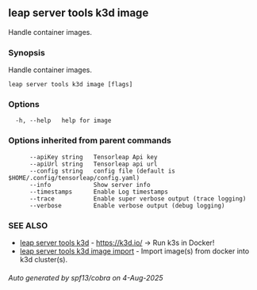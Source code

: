 ## leap server tools k3d image

Handle container images.

### Synopsis

Handle container images.

```
leap server tools k3d image [flags]
```

### Options

```
  -h, --help   help for image
```

### Options inherited from parent commands

```
      --apiKey string   Tensorleap Api key
      --apiUrl string   Tensorleap api url
      --config string   config file (default is $HOME/.config/tensorleap/config.yaml)
      --info            Show server info
      --timestamps      Enable Log timestamps
      --trace           Enable super verbose output (trace logging)
      --verbose         Enable verbose output (debug logging)
```

### SEE ALSO

* [leap server tools k3d](leap_server_tools_k3d.md)	 - https://k3d.io/ -> Run k3s in Docker!
* [leap server tools k3d image import](leap_server_tools_k3d_image_import.md)	 - Import image(s) from docker into k3d cluster(s).

###### Auto generated by spf13/cobra on 4-Aug-2025
